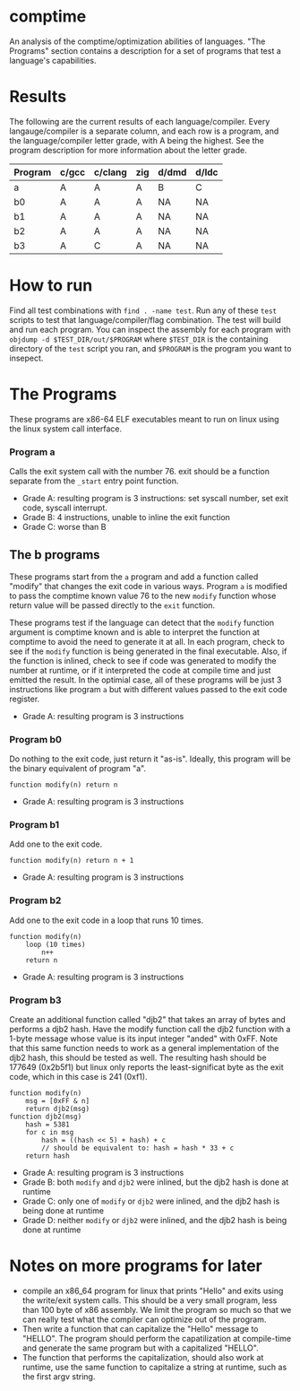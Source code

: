 # comptime

An analysis of the comptime/optimization abilities of languages.  "The Programs" section contains a description for a set of programs that test a language's capabilities.

# Results

The following are the current results of each language/compiler.  Every langauge/compiler is a separate column, and each row is a program, and the language/compiler letter grade, with A being the highest.  See the program description for more information about the letter grade.

|Program| c/gcc | c/clang | zig | d/dmd | d/ldc |
|-------|-------|---------|-----|-------|-------|
|a      |   A   |    A    |  A  |   B   |   C   |
|b0     |   A   |    A    |  A  |   NA  |   NA  |
|b1     |   A   |    A    |  A  |   NA  |   NA  |
|b2     |   A   |    A    |  A  |   NA  |   NA  |
|b3     |   A   |    C    |  A  |   NA  |   NA  |


# How to run

Find all test combinations with `find . -name test`.  Run any of these `test` scripts to test that language/compiler/flag combination.  The test will build and run each program.  You can inspect the assembly for each program with `objdump -d $TEST_DIR/out/$PROGRAM` where `$TEST_DIR` is the containing directory of the `test` script you ran, and `$PROGRAM` is the program you want to insepect.

# The Programs

These programs are x86-64 ELF executables meant to run on linux using the linux system call interface.

### Program a

Calls the exit system call with the number 76.  exit should be a function separate from the `_start` entry point function.

* Grade A: resulting program is 3 instructions: set syscall number, set exit code, syscall interrupt.
* Grade B: 4 instructions, unable to inline the exit function
* Grade C: worse than B

## The b programs

These programs start from the `a` program and add a function called "modify" that changes the exit code in various ways.  Program `a` is modified to pass the comptime known value 76 to the new `modify` function whose return value will be passed directly to the `exit` function.

These programs test if the language can detect that the `modify` function argument is comptime known and is able to interpret the function at comptime to avoid the need to generate it at all.  In each program, check to see if the `modify` function is being generated in the final executable.  Also, if the function is inlined, check to see if code was generated to modify the number at runtime, or if it interpreted the code at compile time and just emitted the result.  In the optimial case, all of these programs will be just 3 instructions like program `a` but with different values passed to the exit code register.

* Grade A: resulting program is 3 instructions

### Program b0

Do nothing to the exit code, just return it "as-is".  Ideally, this program will be the binary equivalent of program "a".

```
function modify(n) return n
```

* Grade A: resulting program is 3 instructions

### Program b1

Add one to the exit code.

```
function modify(n) return n + 1
```

* Grade A: resulting program is 3 instructions

### Program b2

Add one to the exit code in a loop that runs 10 times.

```
function modify(n)
    loop (10 times)
        n++
    return n
```

* Grade A: resulting program is 3 instructions

### Program b3

Create an additional function called "djb2" that takes an array of bytes and performs a djb2 hash.  Have the modify function call the djb2 function with a 1-byte message whose value is its input integer "anded" with 0xFF.  Note that this same function needs to work as a general implementation of the djb2 hash, this should be tested as well.  The resulting hash should be 177649 (0x2b5f1) but linux only reports the least-significat byte as the exit code, which in this case is 241 (0xf1).

```
function modify(n)
    msg = [0xFF & n]
    return djb2(msg)
function djb2(msg)
    hash = 5381
    for c in msg
        hash = ((hash << 5) + hash) + c
        // should be equivalent to: hash = hash * 33 + c
    return hash
```

* Grade A: resulting program is 3 instructions
* Grade B: both `modify` and `djb2` were inlined, but the djb2 hash is done at runtime
* Grade C: only one of `modify` or `djb2` were inlined, and the djb2 hash is being done at runtime
* Grade D: neither `modify` or `djb2` were inlined, and the djb2 hash is being done at runtime

# Notes on more programs for later

* compile an x86_64 program for linux that prints "Hello" and exits using the write/exit system calls.  This should be a very small program, less than 100 byte of x86 assembly. We limit the program so much so that we can really test what the compiler can optimize out of the program.
* Then write a function that can capitalize the "Hello" message to "HELLO".  The program should perform the capatilization at compile-time and generate the same program but with a capitalized "HELLO".
* The function that performs the capitalization, should also work at runtime, use the same function to capitalize a string at runtime, such as the first argv string.
